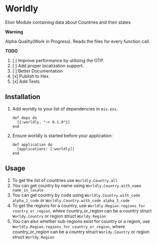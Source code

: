 # Worldly
Elixir Module containing data about Countries and their states

**Warning**

Alpha Quality(Work in Progress). Reads the files for every function call.

**TODO**

1. [ ] Improve performance by utilizing the OTP.
1. [ ] Add proper localization support.
1. [ ] Better Documentation
1. [x] Publish to Hex.
1. [x] Add Tests

## Installation

  1. Add worldly to your list of dependencies in `mix.exs`.

         def deps do
           [{:worldly, "~> 0.1.0"}]
         end

  2. Ensure worldly is started before your application:

         def application do
           [applications: [:worldly]]
         end

## Usage

1. To get the list of countries use `Worldly.Country.all`
1. You can get country by name using `Worldly.Country.with_name name_in_locale`
1. You can get country by code using `Worldly.Country.with_code alpha_2_code` or `Worldly.Country.with_code alpha_3_code`
1. To get the regions for a country, use `Worldly.Region.regions_for country_or_region`, where country_or_region can be a country struct `Worldy.Country` or region struct `Worldy.Region`
1. You can also whether sub-regions exist for country or a region, use `Worldly.Region.regions_for country_or_region`, where country_or_region can be a country struct `Worldy.Country` or region struct `Worldy.Region`
